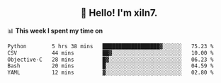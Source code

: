 <h2 align="center">👋 Hello! I'm xiln7.</h2>

📊 **This week I spent my time on**
<!--START_SECTION:waka-->

```txt
Python        5 hrs 38 mins   ██████████████████▓░░░░░░   75.23 %
CSV           44 mins         ██▓░░░░░░░░░░░░░░░░░░░░░░   10.00 %
Objective-C   28 mins         █▓░░░░░░░░░░░░░░░░░░░░░░░   06.23 %
Bash          20 mins         █░░░░░░░░░░░░░░░░░░░░░░░░   04.59 %
YAML          12 mins         ▓░░░░░░░░░░░░░░░░░░░░░░░░   02.80 %
```

<!--END_SECTION:waka-->


